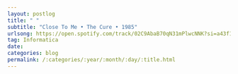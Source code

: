 ```yaml
---
layout: postlog
title: " "
subtitle: "Close To Me • The Cure • 1985"
urlsong: https://open.spotify.com/track/02C9AbaB70qN31mPlwcNNK?si=a43f1df73e084934
tag: Informatica
date: 
categories: blog
permalink: /:categories/:year/:month/:day/:title.html
---
```

